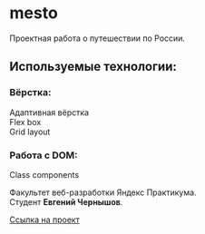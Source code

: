 # mesto

Проектная работа о путешествии по России.

## Используемые технологии:

### Вёрстка:

Адаптивная вёрстка  
Flex box  
Grid layout

### Работа с DOM:
Class components

Факультет веб-разработки Яндекс Практикума.  
Студент **Евгений Чернышов**.

[Ссылка на проект](https://eugesher.github.io/mesto/)
